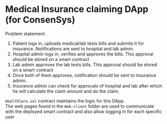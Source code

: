 # Medical Insurance claiming DApp (for ConsenSys)
Problem statement:
1) Patient logs in, uploads medical/lab tests bills and submits it for insurance. Notifications are sent to hospital and lab admin.
2) Hospital admin logs in, verifies and approves the bills. This approval should be stored on a smart contract
3) Lab admin approves the lab tests bills. This approval should be stored on a smart contract
4) Once both of them approves, notification should be sent to insurance admin.
5) Insurance admin can check for approvals of hospital and lab after which he will calculate the claim amount and do the claim.

 `HealthCare.sol` contract maintains the logic for this DApp.  
  The web pages found in the `Web-client` folder are used to communicate with the deployed smart contract and also allow logging in for each specific user
